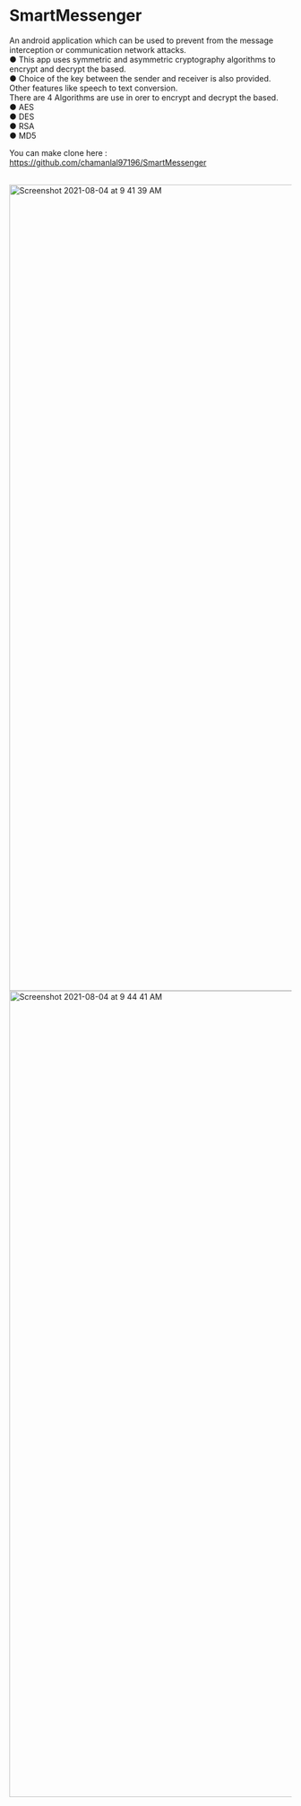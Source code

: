 # SmartMessenger
An android application which can be used to prevent from the message interception or communication network attacks.
<br>
● This app uses symmetric and asymmetric cryptography algorithms to encrypt and decrypt the based.
<br>
● Choice of the key between the sender and receiver is also provided. Other features like speech to text conversion.
<br>
There are 4 Algorithms are use in orer to encrypt and decrypt the based.
<br>
● AES
<br>
● DES
<br>
● RSA
<br>
● MD5

You can make clone here : https://github.com/chamanlal97196/SmartMessenger
<br>
<br>

<img width="1440" alt="Screenshot 2021-08-04 at 9 41 39 AM" src="https://user-images.githubusercontent.com/60039641/128121850-7c27f118-6675-4313-9783-e440a6447a59.png">
<br>
<img width="1440" alt="Screenshot 2021-08-04 at 9 44 41 AM" src="https://user-images.githubusercontent.com/60039641/128121983-fc1bd319-2b02-438d-a6ea-d5398fd5917a.png">
